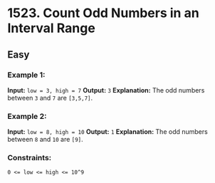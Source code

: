 # 1523. Count Odd Numbers in an Interval Range

## Easy
      
### Example 1:
**Input:** `low = 3, high = 7`
**Output:** `3`
**Explanation:** The odd numbers between `3` and `7` are `[3,5,7]`.

### Example 2:
**Input:** `low = 8, high = 10`
**Output:** `1`
**Explanation:** The odd numbers between `8` and `10` are `[9]`.


### Constraints:
`0 <= low <= high <= 10^9`
